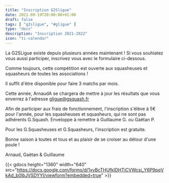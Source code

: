 ```yaml
---
title: "Inscription G2Sligue"
date: 2021-09-19T20:00:00+01:00
draft: false
tags: [ "g2sligue", "#gligue" ]
type: "docs"
description: "Inscription 2021-2022"
icon: "ti-calendar"
---
```


La G2SLigue existe depuis plusieurs années maintenant !
Si vous souhiatez vous aussi participer, inscrivez vous avec le formulaire ci-dessous.

Comme toujours, cette compétition est ouverte aux squasheuses et squasheurs de toutes les associations !

Il suffit d'être disponible pour faire 3 matchs par mois.

Cette année, ArnaudA se chargera de mettre à jour les résultats que vous enverrez à l'adresse [gligue@gsquash.fr](mailto:gligue@gsquash.fr?subject=%5BGLIGUE%5D%20-%20R%C3%A9sultat%20rencontre)

Afin de participer aux frais de fonctionnement, l'inscription s'élève à 5€ pour l'année, pour les squasheuses et squasheurs, qui ne sont pas adhérents G.Squash. Enveloppe à remettre à Guillaume G. ou Gaëtan P.

Pour les G.Squasheuses et G.Squasheurs, l'inscription est gratuite.

Bonne saison à toutes et tous et au plaisir de se croiser au détour d'une poule !

Arnaud, Gaëtan & Guillaume

{{< gdocs height="1360" width="640"  src="https://docs.google.com/forms/d/1xyBcTHUfkIDHTiCVWcsi_Y6P9pqVkAd_b0lbJVSDYYI/viewform?embedded=true"  >}}
